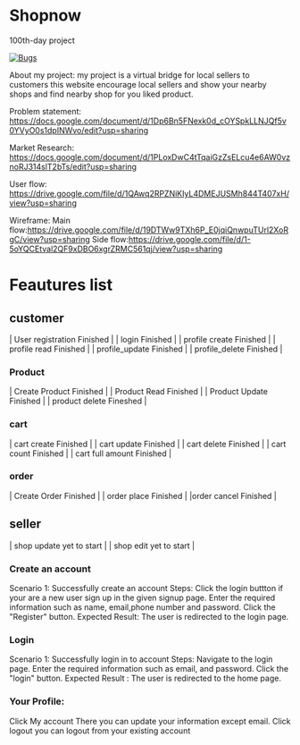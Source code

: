 # Shopnow
 100th-day project
 
 [![Bugs](https://sonarcloud.io/api/project_badges/measure?project=fssa-batch3_sasikumar.saminathan__web_project&metric=bugs)](https://sonarcloud.io/summary/new_code?id=fssa-batch3_sasikumar.saminathan__web_project)


About my project:
my project is a virtual bridge for local sellers to customers this website encourage local sellers and show your nearby shops and find nearby shop for you liked product.


Problem statement: https://docs.google.com/document/d/1Dp6Bn5FNexk0d_cOYSpkLLNJQf5v0YVyO0s1dpINWvo/edit?usp=sharing

Market Research: https://docs.google.com/document/d/1PLoxDwC4tTqaiGzZsELcu4e6AW0vznoRJ314slT2bTs/edit?usp=sharing

User flow: https://drive.google.com/file/d/1QAwq2RPZNiKIyL4DMEJUSMh844T407xH/view?usp=sharing

Wireframe:
  Main flow:https://drive.google.com/file/d/19DTWw9TXh6P_E0jqiQnwpuTUrl2XoRgC/view?usp=sharing
  Side flow:https://drive.google.com/file/d/1-5oYQCEtval2QF9xDBO6xgrZRMC561qj/view?usp=sharing
  
  
# Feautures list

## customer

| User registration   Finished |
| login               Finished |
| profile create      Finished |
| profile read        Finished |
| profile_update      Finished |
| profile_delete      Finished |

### Product
| Create Product      Finished |
| Product Read        Finished |
| Product Update      Finished |
| product delete      Fineshed |

### cart
| cart create         Finished |
| cart update         Finished |
| cart delete         Finished |
| cart count          Finished |
| cart full amount    Finished |

### order
| Create Order        Finished | 
| order place         Finished |
|order cancel         Finished |

## seller

| shop update         yet to start |
| shop edit           yet to start |









  
### Create an account

Scenario 1: Successfully create an account Steps: Click the login buttton if your are a new user sign up in the given signup page. Enter the required information such as name, email,phone number and password. Click the "Register" button. Expected Result: The user is redirected to the login page.

### Login

Scenario 1: Successfully login in to account Steps: Navigate to the login page. Enter the required information such as email, and password. Click the "login" button. Expected Result : The user is redirected to the home page.

### Your Profile: 
Click My account There you can update your information except email. Click logout you can logout from your existing account
